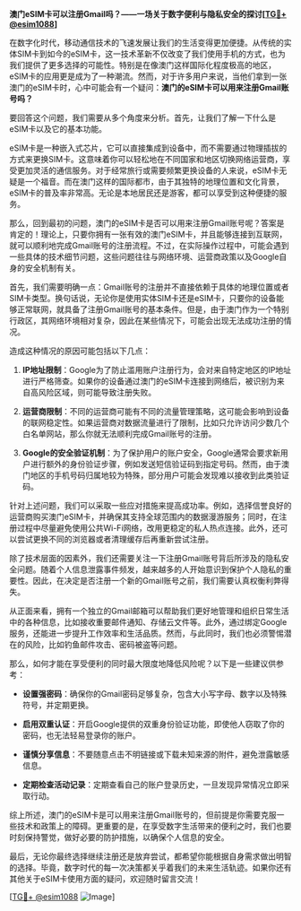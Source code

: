 **澳门eSIM卡可以注册Gmail吗？——一场关于数字便利与隐私安全的探讨[[TG💪+ @esim1088](https://t.me/s/esim1088)]**

在数字化时代，移动通信技术的飞速发展让我们的生活变得更加便捷。从传统的实体SIM卡到如今的eSIM卡，这一技术革新不仅改变了我们使用手机的方式，也为我们提供了更多选择的可能性。特别是在像澳门这样国际化程度极高的地区，eSIM卡的应用更是成为了一种潮流。然而，对于许多用户来说，当他们拿到一张澳门的eSIM卡时，心中可能会有一个疑问：**澳门的eSIM卡可以用来注册Gmail账号吗？**

要回答这个问题，我们需要从多个角度来分析。首先，让我们了解一下什么是eSIM卡以及它的基本功能。

eSIM卡是一种嵌入式芯片，它可以直接集成到设备中，而不需要通过物理插拔的方式来更换SIM卡。这意味着你可以轻松地在不同国家和地区切换网络运营商，享受更加灵活的通信服务。对于经常旅行或需要频繁更换设备的人来说，eSIM卡无疑是一个福音。而在澳门这样的国际都市，由于其独特的地理位置和文化背景，eSIM卡的普及率非常高。无论是本地居民还是游客，都可以享受到这种便捷的服务。

那么，回到最初的问题，澳门的eSIM卡是否可以用来注册Gmail账号呢？答案是肯定的！理论上，只要你拥有一张有效的澳门eSIM卡，并且能够连接到互联网，就可以顺利地完成Gmail账号的注册流程。不过，在实际操作过程中，可能会遇到一些具体的技术细节问题，这些问题往往与网络环境、运营商政策以及Google自身的安全机制有关。

首先，我们需要明确一点：Gmail账号的注册并不直接依赖于具体的地理位置或者SIM卡类型。换句话说，无论你是使用实体SIM卡还是eSIM卡，只要你的设备能够正常联网，就具备了注册Gmail账号的基本条件。但是，由于澳门作为一个特别行政区，其网络环境相对复杂，因此在某些情况下，可能会出现无法成功注册的情况。

造成这种情况的原因可能包括以下几点：

1. **IP地址限制**：Google为了防止滥用账户注册行为，会对来自特定地区的IP地址进行严格筛查。如果你的设备通过澳门的eSIM卡连接到网络后，被识别为来自高风险区域，则可能导致注册失败。
   
2. **运营商限制**：不同的运营商可能有不同的流量管理策略，这可能会影响到设备的联网稳定性。如果运营商对数据流量进行了限制，比如只允许访问少数几个白名单网站，那么你就无法顺利完成Gmail账号的注册。

3. **Google的安全验证机制**：为了保护用户的账户安全，Google通常会要求新用户进行额外的身份验证步骤，例如发送短信验证码到指定号码。然而，由于澳门地区的手机号码归属地较为特殊，部分用户可能会发现难以接收到此类验证码。

针对上述问题，我们可以采取一些应对措施来提高成功率。例如，选择信誉良好的运营商购买澳门eSIM卡，并确保其支持全球范围内的数据漫游服务；同时，在注册过程中尽量避免使用公共Wi-Fi网络，改用更稳定的私人热点连接。此外，还可以尝试更换不同的浏览器或者清理缓存后再重新尝试注册。

除了技术层面的因素外，我们还需要关注一下注册Gmail账号背后所涉及的隐私安全问题。随着个人信息泄露事件频发，越来越多的人开始意识到保护个人隐私的重要性。因此，在决定是否注册一个新的Gmail账号之前，我们需要认真权衡利弊得失。

从正面来看，拥有一个独立的Gmail邮箱可以帮助我们更好地管理和组织日常生活中的各种信息，比如接收重要邮件通知、存储云文件等。此外，通过绑定Google服务，还能进一步提升工作效率和生活品质。然而，与此同时，我们也必须警惕潜在的风险，比如钓鱼邮件攻击、密码被盗等问题。

那么，如何才能在享受便利的同时最大限度地降低风险呢？以下是一些建议供参考：

- **设置强密码**：确保你的Gmail密码足够复杂，包含大小写字母、数字以及特殊符号，并定期更换。
  
- **启用双重认证**：开启Google提供的双重身份验证功能，即使他人窃取了你的密码，也无法轻易登录你的账户。
  
- **谨慎分享信息**：不要随意点击不明链接或下载未知来源的附件，避免泄露敏感信息。
  
- **定期检查活动记录**：定期查看自己的账户登录历史，一旦发现异常情况立即采取行动。

综上所述，澳门的eSIM卡是可以用来注册Gmail账号的，但前提是你需要克服一些技术和政策上的障碍。更重要的是，在享受数字生活带来的便利之时，我们也要时刻保持警觉，做好必要的防护措施，以确保个人信息的安全。

最后，无论你最终选择继续注册还是放弃尝试，都希望你能根据自身需求做出明智的选择。毕竟，数字时代的每一次决策都关乎着我们的未来生活轨迹。如果你还有其他关于eSIM卡使用方面的疑问，欢迎随时留言交流！

[[TG💪+ @esim1088](https://t.me/s/esim1088) ![Image](https://i.postimg.cc/4NQfJmqS/Snipaste-2025-05-13-00-14-12.png)]